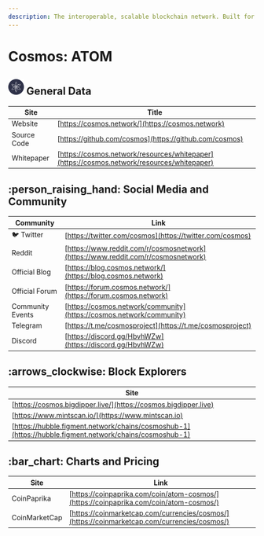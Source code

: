 ```yaml
---
description: The interoperable, scalable blockchain network. Built for developers.
---
```


# Cosmos: ATOM

## <img src="../../.gitbook/assets/atom.png" alt="" data-size="original"> General Data

| Site        | Title                                                                                      |
| ----------- | ------------------------------------------------------------------------------------------ |
| Website     | [https://cosmos.network/](https://cosmos.network)                                          |
| Source Code | [https://github.com/cosmos](https://github.com/cosmos)                                     |
| Whitepaper  | [https://cosmos.network/resources/whitepaper](https://cosmos.network/resources/whitepaper) |

## :person\_raising\_hand: Social Media and Community

| Community        | Link                                                                             |
| ---------------- | -------------------------------------------------------------------------------- |
| :bird: Twitter   | [https://twitter.com/cosmos](https://twitter.com/cosmos)                         |
| Reddit           | [https://www.reddit.com/r/cosmosnetwork](https://www.reddit.com/r/cosmosnetwork) |
| Official Blog    | [https://blog.cosmos.network/](https://blog.cosmos.network)                      |
| Official Forum   | [https://forum.cosmos.network/](https://forum.cosmos.network)                    |
| Community Events | [https://cosmos.network/community](https://cosmos.network/community)             |
| Telegram         | [https://t.me/cosmosproject](https://t.me/cosmosproject)                         |
| Discord          | [https://discord.gg/HbvhWZw](https://discord.gg/HbvhWZw)                         |

## :arrows\_clockwise: Block Explorers

| Site                                                                                                   |
| ------------------------------------------------------------------------------------------------------ |
| [https://cosmos.bigdipper.live/](https://cosmos.bigdipper.live)                                        |
| [https://www.mintscan.io/](https://www.mintscan.io)                                                    |
| [https://hubble.figment.network/chains/cosmoshub-1](https://hubble.figment.network/chains/cosmoshub-1) |

## :bar\_chart: Charts and Pricing

| Site          | Link                                                                                         |
| ------------- | -------------------------------------------------------------------------------------------- |
| CoinPaprika   | [https://coinpaprika.com/coin/atom-cosmos/](https://coinpaprika.com/coin/atom-cosmos/)       |
| CoinMarketCap | [https://coinmarketcap.com/currencies/cosmos/](https://coinmarketcap.com/currencies/cosmos/) |
